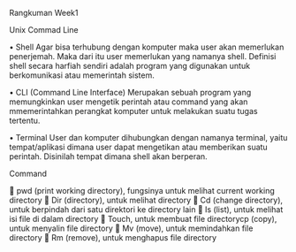 Rangkuman Week1

Unix Commad Line
 
 •	Shell
Agar bisa terhubung dengan komputer maka user akan memerlukan penerjemah. Maka dari itu user memerlukan yang namanya shell. Definisi shell secara harfiah sendiri adalah program yang digunakan untuk berkomunikasi atau memerintah sistem.

•	CLI (Command Line Interface)
Merupakan sebuah program yang memungkinkan user mengetik perintah atau command yang akan mmemerintahkan perangkat komputer untuk melakukan suatu tugas tertentu.

•	Terminal
User dan komputer dihubungkan dengan namanya terminal, yaitu tempat/aplikasi dimana user dapat mengetikan atau memberikan suatu perintah. Disinilah tempat dimana shell akan berperan.


Command

	pwd (print working directory), fungsinya untuk melihat current working directory
	Dir (directory), untuk melihat directory
	Cd (change directory), untuk berpindah dari satu direktori ke directory lain
	Is (list), untuk melihat isi file di dalam directory
	Touch, untuk membuat file directorycp (copy), untuk menyalin file directory
	Mv (move), untuk memindahkan file directory
	Rm (remove), untuk menghapus file directory
